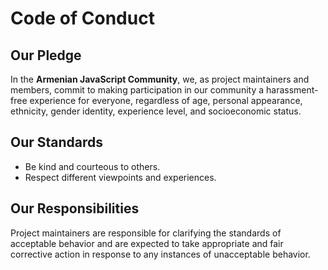 # Code of Conduct

## Our Pledge

In the **Armenian JavaScript Community**, we, as project maintainers and members, commit to making participation in our community a harassment-free experience for everyone, regardless of age, personal appearance, ethnicity, gender identity, experience level, and socioeconomic status.

## Our Standards

- Be kind and courteous to others.
- Respect different viewpoints and experiences.

## Our Responsibilities

Project maintainers are responsible for clarifying the standards of acceptable behavior and are expected to take appropriate and fair corrective action in response to any instances of unacceptable behavior.
